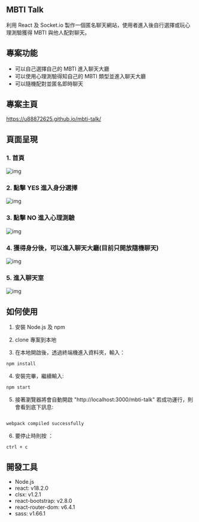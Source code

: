 ## MBTI Talk

利用 React 及 Socket.io 製作一個匿名聊天網站，使用者進入後自行選擇或玩心理測驗獲得 MBTI 與他人配對聊天。

## 專案功能

- 可以自己選擇自己的 MBTI 進入聊天大廳
- 可以使用心理測驗得知自己的 MBTI 類型並進入聊天大廳
- 可以隨機配對並匿名即時聊天

## 專案主頁

https://u88872625.github.io/mbti-talk/

## 頁面呈現

### 1. 首頁

![img](https://upload.cc/i1/2024/03/09/ZKsI46.png)

### 2. 點擊 YES 進入身分選擇

![img](https://upload.cc/i1/2024/03/09/H2DVBx.gif)

### 3. 點擊 NO 進入心理測驗

![img](https://upload.cc/i1/2024/03/09/Gyk3le.png)


### 4. 獲得身分後，可以進入聊天大廳(目前只開放隨機聊天)

![img](https://upload.cc/i1/2024/03/09/u0Wdk6.png) 


### 5. 進入聊天室

![img](https://upload.cc/i1/2024/03/09/4d7ieR.png)


## 如何使用

1. 安裝 Node.js 及 npm
2. clone 專案到本地

3. 在本地開啟後，透過終端機進入資料夾，輸入：

```bash
npm install
```

4. 安裝完畢，繼續輸入:

```bash
npm start
```

5.  接著瀏覽器將會自動開啟 "http://localhost:3000/mbti-talk"
    若成功運行，則會看到底下訊息:

```bash

webpack compiled successfully
```

6. 要停止時則按 ：

```bash
ctrl + c
```

## 開發工具

- Node.js
- react: v18.2.0
- clsx: v1.2.1
- react-bootstrap: v2.8.0
- react-router-dom: v6.4.1
- sass: v1.66.1
